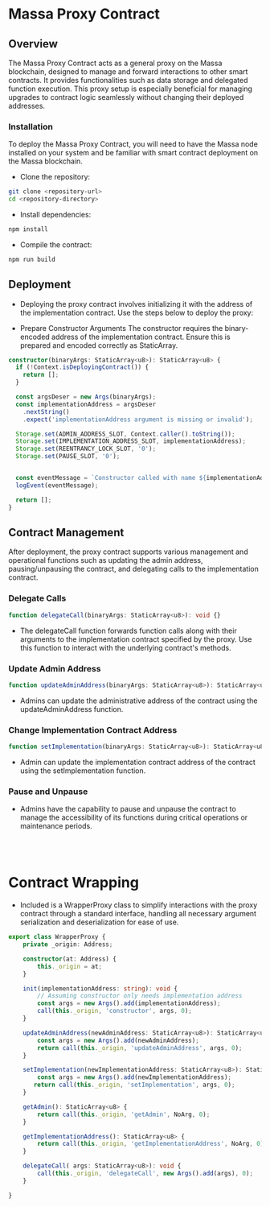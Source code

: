 # Massa Proxy Contract


## Overview

The Massa Proxy Contract acts as a general proxy on the Massa blockchain, designed to manage and forward interactions to other smart contracts. It provides functionalities such as data storage and delegated function execution. This proxy setup is especially beneficial for managing upgrades to contract logic seamlessly without changing their deployed addresses.


### Installation

To deploy the Massa Proxy Contract, you will need to have the Massa node installed on your system and be familiar with smart contract deployment on the Massa blockchain.

- Clone the repository:

```sh
git clone <repository-url>
cd <repository-directory>
```

- Install dependencies:
```sh
npm install
```

- Compile the contract:
```sh
npm run build
```

## Deployment

- Deploying the proxy contract involves initializing it with the address of the implementation contract.
Use the steps below to deploy the proxy:

- Prepare Constructor Arguments
The constructor requires the binary-encoded address of the implementation contract. Ensure this is prepared and encoded correctly as StaticArray<u8>.

  
```typescript
constructor(binaryArgs: StaticArray<u8>): StaticArray<u8> {
  if (!Context.isDeployingContract()) {
    return [];
  }

  const argsDeser = new Args(binaryArgs);
  const implementationAddress = argsDeser
    .nextString()
    .expect('implementationAddress argument is missing or invalid');

  Storage.set(ADMIN_ADDRESS_SLOT, Context.caller().toString());
  Storage.set(IMPLEMENTATION_ADDRESS_SLOT, implementationAddress);
  Storage.set(REENTRANCY_LOCK_SLOT, '0');
  Storage.set(PAUSE_SLOT, '0');


  const eventMessage = `Constructor called with name ${implementationAddress} by ${Context.caller().toString()}`;
  logEvent(eventMessage);

  return [];
}
```
## Contract Management
After deployment, the proxy contract supports various management and operational functions such as updating the admin address, pausing/unpausing the contract, and delegating calls to the implementation contract.

### Delegate Calls

```typescript
function delegateCall(binaryArgs: StaticArray<u8>): void {}
```
- The delegateCall function forwards function calls along with their arguments to the implementation contract specified by the proxy. Use this function to interact with the underlying contract's methods.


### Update Admin Address

```typescript
function updateAdminAddress(binaryArgs: StaticArray<u8>): StaticArray<u8> {}
```
- Admins can update the administrative address of the contract using the updateAdminAddress function.

### Change Implementation Contract Address

```typescript
function setImplementation(binaryArgs: StaticArray<u8>): StaticArray<u8> {}
```
- Admin can update the implementation contract address of the contract using the setImplementation function.

### Pause and Unpause

- Admins have the capability to pause and unpause the contract to manage the accessibility of its functions during critical operations or maintenance periods.

<br> <br>

# Contract Wrapping

- Included is a WrapperProxy class to simplify interactions with the proxy contract through a standard interface, handling all necessary argument serialization and deserialization for ease of use.

```typescript
export class WrapperProxy {
    private _origin: Address;

    constructor(at: Address) {
        this._origin = at;
    }

    init(implementationAddress: string): void {
        // Assuming constructor only needs implementation address
        const args = new Args().add(implementationAddress);
        call(this._origin, 'constructor', args, 0);
    }

    updateAdminAddress(newAdminAddress: StaticArray<u8>): StaticArray<u8> {
        const args = new Args().add(newAdminAddress);
        return call(this._origin, 'updateAdminAddress', args, 0);
    }

    setImplementation(newImplementationAddress: StaticArray<u8>): StaticArray<u8> {
        const args = new Args().add(newImplementationAddress);
       return call(this._origin, 'setImplementation', args, 0);
    }

    getAdmin(): StaticArray<u8> {
        return call(this._origin, 'getAdmin', NoArg, 0);
    }

    getImplementationAddress(): StaticArray<u8> {
        return call(this._origin, 'getImplementationAddress', NoArg, 0);
    }

    delegateCall( args: StaticArray<u8>): void {
        call(this._origin, 'delegateCall', new Args().add(args), 0);
    }

}
```
  
